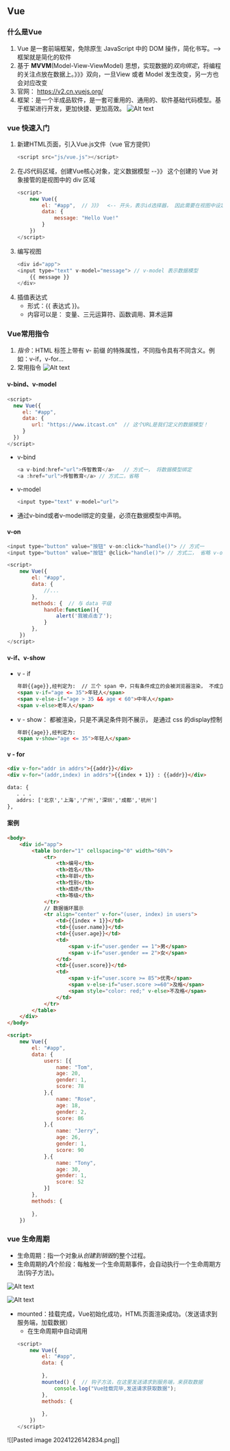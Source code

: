 ## Vue 
### 什么是Vue
1. Vue 是一套前端框架，免除原生 JavaScript 中的 DOM 操作，简化书写。--> 框架就是简化的软件
2. 基于 **MVVM**(Model-View-ViewModel) 思想，实现数据的*双向绑定*，将编程的关注点放在数据上。》》》双向，一旦View 或者 Model 发生改变，另一方也会对应改变
3. 官网： https://v2.cn.vuejs.org/
4. 框架：是一个半成品软件，是一套可重用的、通用的、软件基础代码模型。基于框架进行开发，更加快捷、更加高效。
![Alt text](pictures/java_web入门第2天.png)
### vue 快速入门
1. 新建HTML页面，引入Vue.js文件（vue 官方提供）
    ```javascript
    <script src="js/vue.js"></script>
    ```
2. 在JS代码区域，创建Vue核心对象，定义数据模型 --》》 这个创建的 Vue 对象接管的是视图中的 div 区域
    ```javascript
    <script>
        new Vue({
            el: "#app",  // 》》》  <-- 开头，表示id选择器， 因此需要在视图中设定一个id=app >
            data: {
                message: "Hello Vue!"
            }
        })
    </script>
    ```
3. 编写视图
    ```javascript
    <div id="app">
    <input type="text" v-model="message"> // v-model 表示数据模型
        {{ message }}
    </div>
    ```
4. 插值表达式
    - 形式：{{ 表达式 }}。
    - 内容可以是： 变量、三元运算符、函数调用、算术运算
### Vue常用指令
1. *指令*：HTML 标签上带有 v- 前缀 的特殊属性，不同指令具有不同含义。例如：v-if，v-for…
2. 常用指令
    ![Alt text](pictures/java_web入门第2天01.png)
#### v-bind、v-model
```javascript
<script>
  new Vue({
     el: "#app",
     data: {
        url: "https://www.itcast.cn"  // 这个URL是我们定义的数据模型！
     }
  })
</script>
```
- v-bind
    ```javascript
    <a v-bind:href="url">传智教育</a>   // 方式一， 将数据模型绑定
    <a :href="url">传智教育</a> // 方式二，省略
    ```
- v-model
    ```javascript
    <input type="text" v-model="url">
    ```
- 通过v-bind或者v-model绑定的变量，必须在数据模型中声明。

#### v-on
```javascript
<input type="button" value="按钮" v-on:click="handle()"> // 方式一
<input type="button" value="按钮" @click="handle()"> // 方式二， 省略 v-on

<script>
	new Vue({
		el: "#app",
		data: {
			//...
		},
		methods: {  // 与 data 平级
			handle:function(){
				alert('我被点击了');
			}
		},
	})
</script>
```
#### v-if、v-show
- v - if
    ```html
    年龄{{age}},经判定为:  // 三个 span 中，只有条件成立的会被浏览器渲染， 不成立则不渲染
    <span v-if="age <= 35">年轻人</span>
    <span v-else-if="age > 35 && age < 60">中年人</span>
    <span v-else>老年人</span>
    ```
- v - show： 都被渲染，只是不满足条件则不展示， 是通过 css 的display控制
    ```html
    年龄{{age}},经判定为:
    <span v-show="age <= 35">年轻人</span>
    ```
#### v - for
```html
<div v-for="addr in addrs">{{addr}}</div>
<div v-for="(addr,index) in addrs">{{index + 1}} : {{addr}}</div>

data: {
   . . .
   addrs: ['北京','上海','广州','深圳','成都','杭州']
},
```
#### 案例
```html
<body>
    <div id="app">   
        <table border="1" cellspacing="0" width="60%">
            <tr>
                <th>编号</th>
                <th>姓名</th>
                <th>年龄</th>
                <th>性别</th>
                <th>成绩</th>
                <th>等级</th>
            </tr>
            // 数据循环展示
            <tr align="center" v-for="(user, index) in users">
                <td>{{index + 1}}</td>
                <td>{{user.name}}</td>
                <td>{{user.age}}</td>
                <td>
                    <span v-if="user.gender == 1">男</span>
                    <span v-if="user.gender == 2">女</span>
                </td>
                <td>{{user.score}}</td>
                <td>
                    <span v-if="user.score >= 85">优秀</span>
                    <span v-else-if="user.score >=60">及格</span>
                    <span style="color: red;" v-else>不及格</span>
                </td>
            </tr>
        </table>
    </div>
</body>

<script>
    new Vue({
        el: "#app",
        data: {
            users: [{
                name: "Tom",
                age: 20,
                gender: 1,
                score: 78
            },{
                name: "Rose",
                age: 18,
                gender: 2,
                score: 86
            },{
                name: "Jerry",
                age: 26,
                gender: 1,
                score: 90
            },{
                name: "Tony",
                age: 30,
                gender: 1,
                score: 52
            }]
        },
        methods: {
            
        },
    })
```
### vue 生命周期
- 生命周期：指一个对象从*创建到销毁*的整个过程。
- 生命周期的***八***个阶段：每触发一个生命周期事件，会自动执行一个生命周期方法(钩子方法)。

![Alt text](pictures/java_web入门第2天02.png)

![Alt text](pictures/java_web入门第2天03.png)

- mounted：挂载完成，Vue初始化成功，HTML页面渲染成功。（发送请求到服务端，加载数据）
	- 在生命周期中自动调用
    ```javascript
    <script>
        new Vue({
            el: "#app",
            data: {
                
            },
            mounted() {  // 钩子方法，在这里发送请求到服务端，来获取数据
                console.log("Vue挂载完毕,发送请求获取数据");
            },
            methods: {
               
            },
        })
    </script>

    ```
![[Pasted image 20241226142834.png]]
